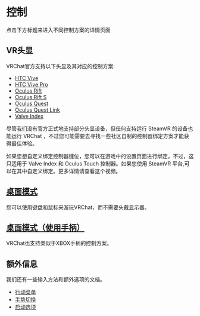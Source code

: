 # 控制

点击下方标题来进入不同控制方案的详情页面

## VR头显

VRChat官方支持以下头显及其对应的控制方案:

* [HTC Vive](vive.md)
* [HTC Vive Pro](vive.md)
* [Oculus Rift](touch.md)
* [Oculus Rift S](touch.md)
* [Oculus Quest](touch.md)
* [Oculus Quest Link](touch.md)
* [Valve Index](valve-index.md)

尽管我们没有官方正式地支持部分头显设备，但任何支持运行 SteamVR 的设备也能运行 VRChat ，不过您可能需要去寻找一些社区自制的控制器绑定方案才能获得最佳体验。

如果您想自定义绑定控制器键位，您可以在游戏中的设置页面进行绑定，不过，这只适用于 Valve Index 和 Oculus Touch 控制器。如果您使用 SteamVR 平台,可以在其中自定义绑定。更多详情请查看这个视频。

## [桌面模式](keyboard-and-mouse.md)

您可以使用键盘和鼠标来游玩VRChat，而不需要头戴显示器。

## [桌面模式（使用手柄）](gamepad.md)

VRChat也支持类似于XBOX手柄的控制方案。

## 额外信息

我们还有一些输入方法和额外选项的文档。

* [行动菜单](action-menu.md)
* [手势切换](../additional-options/gesture-toggle.md)
* [启动选项](../additional-options/launch-options.md)
